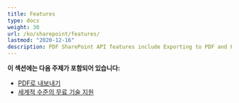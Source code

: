 ```yaml
---
title: Features 
type: docs
weight: 30
url: /ko/sharepoint/features/
lastmod: "2020-12-16"
description: PDF SharePoint API features include Exporting to PDF and Free Technical Support.
---
```


**이 섹션에는 다음 주제가 포함되어 있습니다:**

- [PDF로 내보내기](/pdf/ko/sharepoint/export-to-pdf/)
- [세계적 수준의 무료 기술 지원](/pdf/ko/sharepoint/world-class-free-technical-support/)